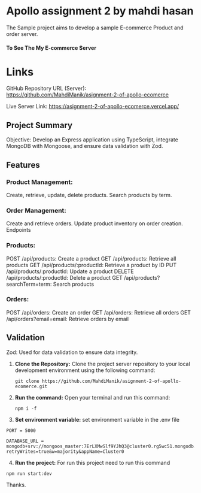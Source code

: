 # Apollo assignment 2 by mahdi hasan

The Sample project aims to develop a sample E-commerce Product and order server.

#### To See The My E-commerce Server

# Links

GitHub Repository URL (Server): https://github.com/MahdiManik/asignment-2-of-apollo-ecomerce

Live Server Link: https://asignment-2-of-apollo-ecomerce.vercel.app/

## Project Summary

Objective: Develop an Express application using TypeScript, integrate MongoDB with Mongoose, and ensure data validation with Zod.

## Features

### Product Management:

Create, retrieve, update, delete products.
Search products by term.

### Order Management:

Create and retrieve orders.
Update product inventory on order creation.
Endpoints

### Products:

POST /api/products: Create a product
GET /api/products: Retrieve all products
GET /api/products/:productId: Retrieve a product by ID
PUT /api/products/:productId: Update a product
DELETE /api/products/:productId: Delete a product
GET /api/products?searchTerm=term: Search products

### Orders:

POST /api/orders: Create an order
GET /api/orders: Retrieve all orders
GET /api/orders?email=email: Retrieve orders by email

## Validation

Zod: Used for data validation to ensure data integrity.

1. **Clone the Repository:** Clone the project server repository to your local development environment using the following command:
   ```
   git clone https://github.com/MahdiManik/asignment-2-of-apollo-ecomerce.git
   ```
2. **Run the command:** Open your terminal and run this command:

   ```
   npm i -f
   ```

3. **Set environment variable:** set environment variable in the .env file

```
PORT = 5000

DATABASE_URL = mongodb+srv://mongoos_master:7ErLXMwSlf9YJhQ3@cluster0.rg5wc51.mongodb.net/?retryWrites=true&w=majority&appName=Cluster0
```

4. **Run the project:** For run this project need to run this command

```
npm run start:dev

```

Thanks.

